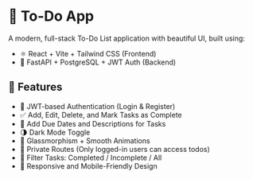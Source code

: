 # 📝 To-Do App

A modern, full-stack To-Do List application with beautiful UI, built using:

- ⚛️ React + Vite + Tailwind CSS (Frontend)
- 🚀 FastAPI + PostgreSQL + JWT Auth (Backend)

## 🌟 Features

- 🔐 JWT-based Authentication (Login & Register)
- ✅ Add, Edit, Delete, and Mark Tasks as Complete
- 📅 Add Due Dates and Descriptions for Tasks
- 🌗 Dark Mode Toggle
- 🧊 Glassmorphism + Smooth Animations
- 🎯 Private Routes (Only logged-in users can access todos)
- 🔎 Filter Tasks: Completed / Incomplete / All
- 📲 Responsive and Mobile-Friendly Design
